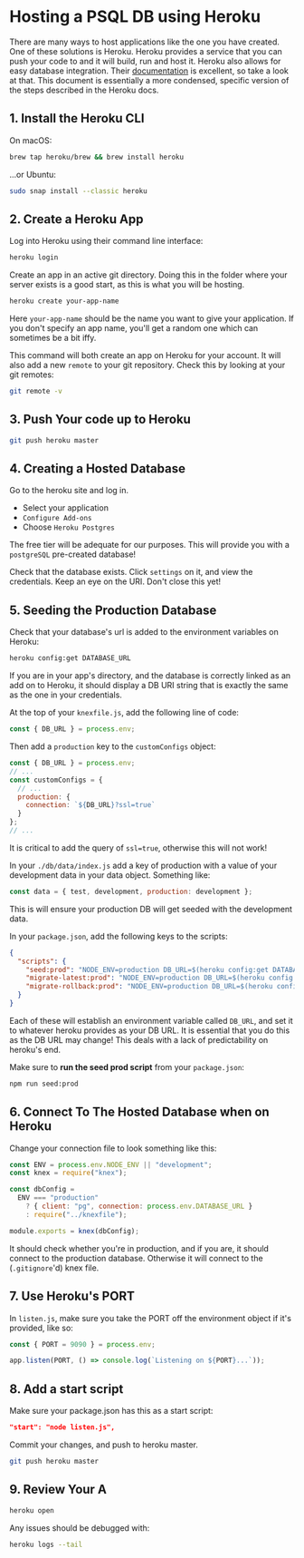 # Hosting a PSQL DB using Heroku

There are many ways to host applications like the one you have created. One of these solutions is Heroku. Heroku provides a service that you can push your code to and it will build, run and host it. Heroku also allows for easy database integration. Their [documentation](https://devcenter.heroku.com/articles/getting-started-with-nodejs) is excellent, so take a look at that. This document is essentially a more condensed, specific version of the steps described in the Heroku docs.

## 1. Install the Heroku CLI

On macOS:

```bash
brew tap heroku/brew && brew install heroku
```

...or Ubuntu:

```bash
sudo snap install --classic heroku
```

## 2. Create a Heroku App

Log into Heroku using their command line interface:

```bash
heroku login
```

Create an app in an active git directory. Doing this in the folder where your server exists is a good start, as this is what you will be hosting.

```bash
heroku create your-app-name
```

Here `your-app-name` should be the name you want to give your application. If you don't specify an app name, you'll get a random one which can sometimes be a bit iffy.

This command will both create an app on Heroku for your account. It will also add a new `remote` to your git repository.
Check this by looking at your git remotes:

```bash
git remote -v
```

## 3. Push Your code up to Heroku

```bash
git push heroku master
```

## 4. Creating a Hosted Database

Go to the heroku site and log in.

- Select your application
- `Configure Add-ons`
- Choose `Heroku Postgres`

The free tier will be adequate for our purposes. This will provide you with a `postgreSQL` pre-created database!

Check that the database exists. Click `settings` on it, and view the credentials. Keep an eye on the URI. Don't close this yet!

## 5. Seeding the Production Database

Check that your database's url is added to the environment variables on Heroku:

```bash
heroku config:get DATABASE_URL
```

If you are in your app's directory, and the database is correctly linked as an add on to Heroku, it should display a DB URI string that is exactly the same as the one in your credentials.

At the top of your `knexfile.js`, add the following line of code:

```js
const { DB_URL } = process.env;
```

Then add a `production` key to the `customConfigs` object:

```js
const { DB_URL } = process.env;
// ...
const customConfigs = {
  // ...
  production: {
    connection: `${DB_URL}?ssl=true`
  }
};
// ...
```

It is critical to add the query of `ssl=true`, otherwise this will not work!

In your `./db/data/index.js` add a key of production with a value of your development data in your data object. Something like:

```js
const data = { test, development, production: development };
```

This is will ensure your production DB will get seeded with the development data.

In your `package.json`, add the following keys to the scripts:

```json
{
  "scripts": {
    "seed:prod": "NODE_ENV=production DB_URL=$(heroku config:get DATABASE_URL) knex seed:run",
    "migrate-latest:prod": "NODE_ENV=production DB_URL=$(heroku config:get DATABASE_URL) knex migrate:latest",
    "migrate-rollback:prod": "NODE_ENV=production DB_URL=$(heroku config:get DATABASE_URL) knex migrate:rollback"
  }
}
```

Each of these will establish an environment variable called `DB_URL`, and set it to whatever heroku provides as your DB URL. It is essential that you do this as the DB URL may change! This deals with a lack of predictability on heroku's end.

Make sure to **run the seed prod script** from your `package.json`:

```bash
npm run seed:prod
```

## 6. Connect To The Hosted Database when on Heroku

Change your connection file to look something like this:

```js
const ENV = process.env.NODE_ENV || "development";
const knex = require("knex");

const dbConfig =
  ENV === "production"
    ? { client: "pg", connection: process.env.DATABASE_URL }
    : require("../knexfile");

module.exports = knex(dbConfig);
```

It should check whether you're in production, and if you are, it should connect to the production database. Otherwise it will connect to the (`.gitignore`'d) knex file.

## 7. Use Heroku's PORT

In `listen.js`, make sure you take the PORT off the environment object if it's provided, like so:

```js
const { PORT = 9090 } = process.env;

app.listen(PORT, () => console.log(`Listening on ${PORT}...`));
```

## 8. Add a start script

Make sure your package.json has this as a start script:

```json
"start": "node listen.js",
```

Commit your changes, and push to heroku master.

```bash
git push heroku master
```

## 9. Review Your A

```bash
heroku open
```

Any issues should be debugged with:

```bash
heroku logs --tail
```
